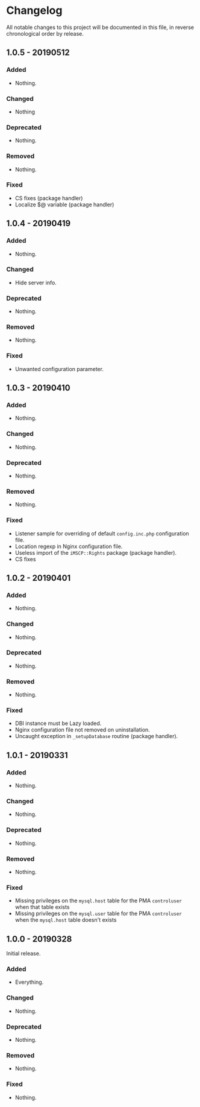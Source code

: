 # Changelog

All notable changes to this project will be documented in this file, in reverse chronological order by release.

## 1.0.5 - 20190512

### Added

- Nothing.

### Changed

- Nothing

### Deprecated

- Nothing.

### Removed

- Nothing.

### Fixed

- CS fixes (package handler)
- Localize $@ variable (package handler)

## 1.0.4 - 20190419

### Added

- Nothing.

### Changed

- Hide server info.

### Deprecated

- Nothing.

### Removed

- Nothing.

### Fixed

- Unwanted configuration parameter.

## 1.0.3 - 20190410

### Added

- Nothing.

### Changed

- Nothing.

### Deprecated

- Nothing.

### Removed

- Nothing.

### Fixed

- Listener sample for overriding of default `config.inc.php` configuration file.
- Location regexp in Nginx configuration file.
- Useless import of the `iMSCP::Rights` package (package handler).
- CS fixes

## 1.0.2 - 20190401

### Added

- Nothing.

### Changed

- Nothing.

### Deprecated

- Nothing.

### Removed

- Nothing.

### Fixed

- DBI instance must be Lazy loaded.
- Nginx configuration file not removed on uninstallation.
- Uncaught exception in `_setupDatabase` routine (package handler).

## 1.0.1 - 20190331

### Added

- Nothing.

### Changed

- Nothing.

### Deprecated

- Nothing.

### Removed

- Nothing.

### Fixed

- Missing privileges on the `mysql.host` table for the PMA `controluser` when that table exists
- Missing privileges on the `mysql.user` table for the PMA `controluser` when the `mysql.host` table doesn't exists

## 1.0.0 - 20190328

Initial release.

### Added

- Everything.

### Changed

- Nothing.

### Deprecated

- Nothing.

### Removed

- Nothing.

### Fixed

- Nothing.
